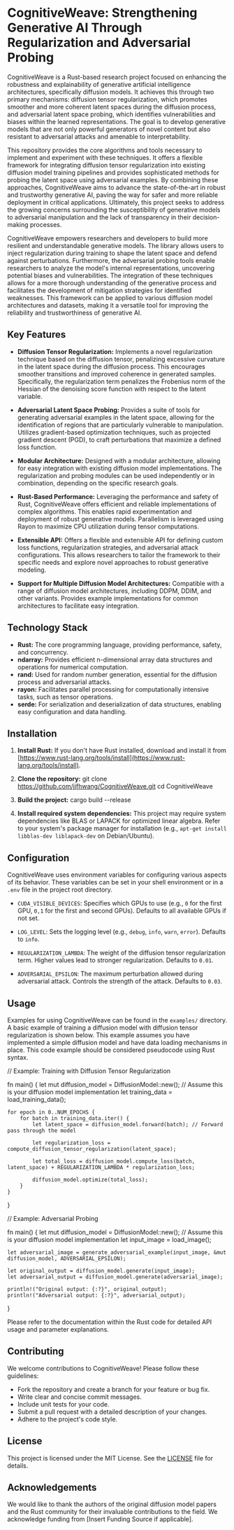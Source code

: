 # CognitiveWeave: Strengthening Generative AI Through Regularization and Adversarial Probing

CognitiveWeave is a Rust-based research project focused on enhancing the robustness and explainability of generative artificial intelligence architectures, specifically diffusion models. It achieves this through two primary mechanisms: diffusion tensor regularization, which promotes smoother and more coherent latent spaces during the diffusion process, and adversarial latent space probing, which identifies vulnerabilities and biases within the learned representations. The goal is to develop generative models that are not only powerful generators of novel content but also resistant to adversarial attacks and amenable to interpretability.

This repository provides the core algorithms and tools necessary to implement and experiment with these techniques. It offers a flexible framework for integrating diffusion tensor regularization into existing diffusion model training pipelines and provides sophisticated methods for probing the latent space using adversarial examples. By combining these approaches, CognitiveWeave aims to advance the state-of-the-art in robust and trustworthy generative AI, paving the way for safer and more reliable deployment in critical applications. Ultimately, this project seeks to address the growing concerns surrounding the susceptibility of generative models to adversarial manipulation and the lack of transparency in their decision-making processes.

CognitiveWeave empowers researchers and developers to build more resilient and understandable generative models. The library allows users to inject regularization during training to shape the latent space and defend against perturbations. Furthermore, the adversarial probing tools enable researchers to analyze the model's internal representations, uncovering potential biases and vulnerabilities. The integration of these techniques allows for a more thorough understanding of the generative process and facilitates the development of mitigation strategies for identified weaknesses. This framework can be applied to various diffusion model architectures and datasets, making it a versatile tool for improving the reliability and trustworthiness of generative AI.

## Key Features

*   **Diffusion Tensor Regularization:** Implements a novel regularization technique based on the diffusion tensor, penalizing excessive curvature in the latent space during the diffusion process. This encourages smoother transitions and improved coherence in generated samples. Specifically, the regularization term penalizes the Frobenius norm of the Hessian of the denoising score function with respect to the latent variable.

*   **Adversarial Latent Space Probing:** Provides a suite of tools for generating adversarial examples in the latent space, allowing for the identification of regions that are particularly vulnerable to manipulation. Utilizes gradient-based optimization techniques, such as projected gradient descent (PGD), to craft perturbations that maximize a defined loss function.

*   **Modular Architecture:** Designed with a modular architecture, allowing for easy integration with existing diffusion model implementations. The regularization and probing modules can be used independently or in combination, depending on the specific research goals.

*   **Rust-Based Performance:** Leveraging the performance and safety of Rust, CognitiveWeave offers efficient and reliable implementations of complex algorithms. This enables rapid experimentation and deployment of robust generative models. Parallelism is leveraged using Rayon to maximize CPU utilization during tensor computations.

*   **Extensible API:** Offers a flexible and extensible API for defining custom loss functions, regularization strategies, and adversarial attack configurations. This allows researchers to tailor the framework to their specific needs and explore novel approaches to robust generative modeling.

*   **Support for Multiple Diffusion Model Architectures:** Compatible with a range of diffusion model architectures, including DDPM, DDIM, and other variants. Provides example implementations for common architectures to facilitate easy integration.

## Technology Stack

*   **Rust:** The core programming language, providing performance, safety, and concurrency.
*   **ndarray:** Provides efficient n-dimensional array data structures and operations for numerical computation.
*   **rand:** Used for random number generation, essential for the diffusion process and adversarial attacks.
*   **rayon:** Facilitates parallel processing for computationally intensive tasks, such as tensor operations.
*   **serde:** For serialization and deserialization of data structures, enabling easy configuration and data handling.

## Installation

1.  **Install Rust:** If you don't have Rust installed, download and install it from [https://www.rust-lang.org/tools/install](https://www.rust-lang.org/tools/install).

2.  **Clone the repository:**
    git clone https://github.com/jjfhwang/CognitiveWeave.git
    cd CognitiveWeave

3.  **Build the project:**
    cargo build --release

4.  **Install required system dependencies:** This project may require system dependencies like BLAS or LAPACK for optimized linear algebra. Refer to your system's package manager for installation (e.g., `apt-get install libblas-dev liblapack-dev` on Debian/Ubuntu).

## Configuration

CognitiveWeave uses environment variables for configuring various aspects of its behavior. These variables can be set in your shell environment or in a `.env` file in the project root directory.

*   `CUDA_VISIBLE_DEVICES`: Specifies which GPUs to use (e.g., `0` for the first GPU, `0,1` for the first and second GPUs). Defaults to all available GPUs if not set.

*   `LOG_LEVEL`: Sets the logging level (e.g., `debug`, `info`, `warn`, `error`). Defaults to `info`.

*   `REGULARIZATION_LAMBDA`: The weight of the diffusion tensor regularization term. Higher values lead to stronger regularization. Defaults to `0.01`.

*   `ADVERSARIAL_EPSILON`: The maximum perturbation allowed during adversarial attack. Controls the strength of the attack. Defaults to `0.03`.

## Usage

Examples for using CognitiveWeave can be found in the `examples/` directory. A basic example of training a diffusion model with diffusion tensor regularization is shown below. This example assumes you have implemented a simple diffusion model and have data loading mechanisms in place. This code example should be considered pseudocode using Rust syntax.

// Example: Training with Diffusion Tensor Regularization

fn main() {
    let mut diffusion_model = DiffusionModel::new(); // Assume this is your diffusion model implementation
    let training_data = load_training_data();

    for epoch in 0..NUM_EPOCHS {
        for batch in training_data.iter() {
            let latent_space = diffusion_model.forward(batch); // Forward pass through the model

            let regularization_loss = compute_diffusion_tensor_regularization(latent_space);

            let total_loss = diffusion_model.compute_loss(batch, latent_space) + REGULARIZATION_LAMBDA * regularization_loss;

            diffusion_model.optimize(total_loss);
        }
    }
}

// Example: Adversarial Probing

fn main() {
    let mut diffusion_model = DiffusionModel::new(); // Assume this is your diffusion model implementation
    let input_image = load_image();

    let adversarial_image = generate_adversarial_example(input_image, &mut diffusion_model, ADVERSARIAL_EPSILON);

    let original_output = diffusion_model.generate(input_image);
    let adversarial_output = diffusion_model.generate(adversarial_image);

    println!("Original output: {:?}", original_output);
    println!("Adversarial output: {:?}", adversarial_output);
}

Please refer to the documentation within the Rust code for detailed API usage and parameter explanations.

## Contributing

We welcome contributions to CognitiveWeave! Please follow these guidelines:

*   Fork the repository and create a branch for your feature or bug fix.
*   Write clear and concise commit messages.
*   Include unit tests for your code.
*   Submit a pull request with a detailed description of your changes.
*   Adhere to the project's code style.

## License

This project is licensed under the MIT License. See the [LICENSE](https://github.com/jjfhwang/CognitiveWeave/blob/main/LICENSE) file for details.

## Acknowledgements

We would like to thank the authors of the original diffusion model papers and the Rust community for their invaluable contributions to the field. We acknowledge funding from [Insert Funding Source if applicable].
